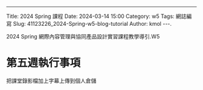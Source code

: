 ---
Title: 2024 Spring 課程
Date: 2024-03-14 15:00
Category: w5
Tags: 網誌編寫
Slug: 41123226_2024-Spring-w5-blog-tutorial
Author: kmol
---.

2024 Spring 網際內容管理與協同產品設計實習課程教學導引.W5

<!-- PELICAN_END_SUMMARY -->

#  第五週執行事項
把課堂錄影檔加上字幕上傳到個人倉儲